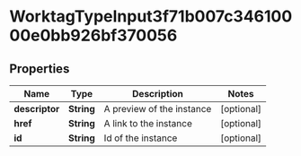 

# WorktagTypeInput3f71b007c34610000e0bb926bf370056


## Properties

Name | Type | Description | Notes
------------ | ------------- | ------------- | -------------
**descriptor** | **String** | A preview of the instance |  [optional]
**href** | **String** | A link to the instance |  [optional]
**id** | **String** | Id of the instance |  [optional]



